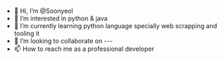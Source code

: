 - 👋 Hi, I’m @Soonyeol
- 👀 I’m interested in python & java
- 🌱 I’m currently learning python language specially web scrapping and tooling it
- 💞️ I’m looking to collaborate on ---
- 📫 How to reach me as a professional developer

<!---
Soonyeol/Soonyeol is a ✨ special ✨ repository because its `README.md` (this file) appears on your GitHub profile.
You can click the Preview link to take a look at your changes.
--->
